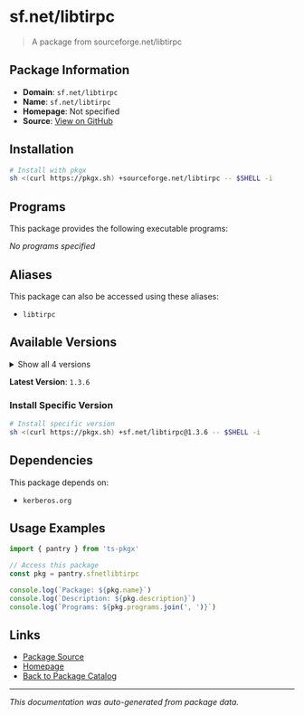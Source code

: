 # sf.net/libtirpc

> A package from sourceforge.net/libtirpc

## Package Information

- **Domain**: `sf.net/libtirpc`
- **Name**: `sf.net/libtirpc`
- **Homepage**: Not specified
- **Source**: [View on GitHub](https://github.com/pkgxdev/pantry/tree/main/projects/sourceforge.net/libtirpc/package.yml)

## Installation

```bash
# Install with pkgx
sh <(curl https://pkgx.sh) +sourceforge.net/libtirpc -- $SHELL -i
```

## Programs

This package provides the following executable programs:

*No programs specified*

## Aliases

This package can also be accessed using these aliases:

- `libtirpc`

## Available Versions

<details>
<summary>Show all 4 versions</summary>

- `1.3.6`, `1.3.5`, `1.3.4`, `1.3.3`

</details>

**Latest Version**: `1.3.6`

### Install Specific Version

```bash
# Install specific version
sh <(curl https://pkgx.sh) +sf.net/libtirpc@1.3.6 -- $SHELL -i
```

## Dependencies

This package depends on:

- `kerberos.org`

## Usage Examples

```typescript
import { pantry } from 'ts-pkgx'

// Access this package
const pkg = pantry.sfnetlibtirpc

console.log(`Package: ${pkg.name}`)
console.log(`Description: ${pkg.description}`)
console.log(`Programs: ${pkg.programs.join(', ')}`)
```

## Links

- [Package Source](https://github.com/pkgxdev/pantry/tree/main/projects/sourceforge.net/libtirpc/package.yml)
- [Homepage](#)
- [Back to Package Catalog](../package-catalog.md)

---

*This documentation was auto-generated from package data.*
